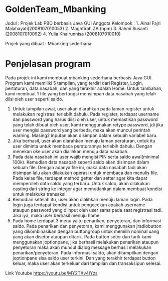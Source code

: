 # GoldenTeam_Mbanking
Judul              : Projek Lab PBO berbasis Java GUI
Anggota Kelompok   : 1. Ainal Fajri Malahayati(2008107010053)
		     2. Maghfirah ZA          (npm)
		     3. Rahmi Susanti         (2008107010092)
		     4. Yulia Khairunnisa     (2008107010010)

Projek yang dibuat : Mbanking sederhana 

# Penjelasan program 

Pada projek ini kami membuat mbanking sederhana berbasis Java GUI. Program kami memiliki 5 tampilan, yang terdiri dari Register, Login, pertaturan, data nasabah, dan yang terakhir adalah Home. Untuk tambahan, kami membuat 1 file yang berfungsi menyimpan data nasabah yang telah diisi oleh user seperti saldo. 

1. Untuk tampilan awal, user akan diarahkan pada laman register untuk melakukan registrasi terlebih dahulu. Pada register, terdapat username dan password yang harus diisi oleh user, untuk memastikan password yang telah dibuat oleh user, kami menggunakan retype password, jdi jika user mengisi password yang berbeda, maka akan muncul perintah warning. Masing2 inputan akan disimpan dalam sebuah variabel baru.
2. Jika berhasil, user akan diarahkan menuju laman peraturan, untuk itu user diminta untuk membaca peraturannya terlebih dahulu. Dengan menekan oke user akan dialihkan menuju data nasabah. 
3. Pada data nasabah ini user wajib mengisi PIN serta saldo awal(minimal 100k). Kemudian data nasabah seperti saldo akan disimpan dalam sebuah file. Dengan adanya file ini, maka data nasabah tadi akan disimpan lalu akan dilakukan operasi untuk membaca dan menulis file. Pada kelas file, terdapat method getter dan setter agar kita dapat memperoleh data saldo yang terbaru. Untuk saldo, akan dilakukan casting dari string ke integer agar memudahkan dalam membuat kondisi untuk melakuka transaksi.
4. Kemudian setelah itu, user akan dialihkan menuju laman login. Pada login juga terdapat kondisi untuk pengecekan apakah username ataupun password yang diinput oleh user sama pada saat registrasi tadi. Jika iya, maka user berhasil menuju home. 
5. Pada home terdapat 3 menu yaitu penarikan, penyetoran, dan informasi saldo. Pada penarikan dan penyetoran, kami menggunakan jradiobutton yang dikombinasikan dengan buttongroup untuk memilih nominal uang yang akan disetor ataupun ditarik. Pada button setor dan tarik kami menggunakan joptionpane, jika berhasil melakukan penarikan ataupun penyetoran maka akan muncul dialog message berhasil melakukan penarikan/penyetoran. Pada informasi saldo, akan ditampilkan dengan joptionpane sisa saldo user terkini. Dan yang terakhir terdapat button keluar, maka user akan terkeluar dari tampilan dan transaksipun selesai.    














Link Youtube
https://youtu.be/MY2TXv4lYzs
